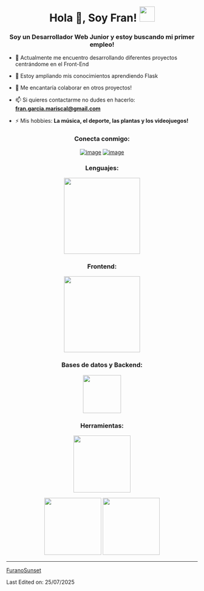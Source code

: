 <h1 align="center">Hola 👋, Soy Fran! <img height="40" src="https://emoji.gg/assets/emoji/7333-parrotdance.gif"></h1>
<h3 align="center">Soy un Desarrollador Web Junior y estoy buscando mi primer empleo!</h3>

- 🔭 Actualmente me encuentro desarrollando diferentes proyectos centrándome en el Front-End

- 🌱 Estoy ampliando mis conocimientos aprendiendo Flask

- 👯 Me encantaría colaborar en otros proyectos!

- 📫 Si quieres contactarme no dudes en hacerlo: **fran.garcia.mariscal@gmail.com**

- ⚡ Mis hobbies: **La música, el deporte, las plantas y los videojuegos!**

<h3 align="center">Conecta conmigo:</h3>
<div align="center">

[![image](https://img.shields.io/badge/LinkedIn-0077B5?style=for-the-badge&logo=linkedin&logoColor=white)]([https://www.linkedin.com/in/lauro_brant-1/](https://www.linkedin.com/in/franciscogarciamariscal/))
[![image](https://img.shields.io/badge/Gmail-D14836?style=for-the-badge&logo=gmail&logoColor=white)](mailto:produtor.fran.garcia.mariscal@gmail.com)
  
</div>

<h3 align="center">Lenguajes:</h3>
<p align="center">
    <img src="https://skillicons.dev/icons?i=java,javascript,php,python" width="200" height="200"/> 
</p>
<h3 align="center">Frontend:</h3>
<p align="center">
    <img src="https://skillicons.dev/icons?i=html,css,react,angular" width="200" height="200"/> 
</p>
<h3 align="center">Bases de datos y Backend:</h3>
<p align="center">
    <img src="https://skillicons.dev/icons?i=mysql,nodejs" width="100" height="100"/> 
</p>
<h3 align="center">Herramientas:</h3>
<p align="center">
    <img src="https://skillicons.dev/icons?i=git,vscode,wordpress" width="150" height="150"/> 
</p>
<p align= "center">
  <img height= "150" src="https://github-readme-stats.vercel.app/api?username=FuranoSunset&theme=react&show_icons=true&include_all_commits=true" />
  <img height= "150" src="https://github-readme-stats.vercel.app/api/top-langs/?username=FuranoSunset&theme=react&layout=compact" />
</p>

------

[FuranoSunset](https://github.com/FuranoSunset)

Last Edited on: 25/07/2025
